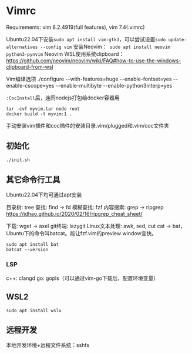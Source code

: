 # Vimrc

Requirements: vim 8.2.4919(full features), vim 7.4(.vimrc)

Ubuntu22.04下安装`sudo apt install vim-gtk3`，可以尝试设置`sudo update-alternatives --config vim` 
安装Neovim：` sudo apt install neovim python3-pynvim` 
Neovim WSL使用系统clipboard：https://github.com/neovim/neovim/wiki/FAQ#how-to-use-the-windows-clipboard-from-wsl

Vim编译选项
./configure --with-features=huge --enable-fontset=yes --enable-cscope=yes --enable-multibyte --enable-python3interp=yes

`:CocInstall`后，连同nodejs打包给docker容器用
```
tar -cvf myvim.tar node root
docker build -t myvim:1 .
```

手动安装vim插件和coc插件的安装目录.vim/plugged和.vim/coc文件夹

## 初始化

```sh
./init.sh
```

## 其它命令行工具

Ubuntu22.04下均可通过apt安装

目录树: tree
查找: find -> fd
模糊查找: fzf
内容搜索: grep -> ripgrep
https://jdhao.github.io/2020/02/16/ripgrep_cheat_sheet/

下载: wget -> axel
git终端: lazygit
Linux文本处理: awk, sed, cut
cat -> bat，Ubuntu下的命令叫batcat。能让fzf.vim的preview window变快。
```
sudo apt install bat
batcat --version
```
### LSP
c++: clangd
go: gopls（可以通过vim-go下载后，配置环境变量）

## WSL2

```
sudo apt install wslu
```

## 远程开发

本地开发环境+远程文件系统：sshfs
